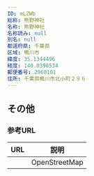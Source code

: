 ```yaml
---
ID: mLZWb
総称: 熊野神社
名称: 熊野神社
名称読み: null
別名: null
都道府県: 千葉県
区域: 鴨川市
緯度: 35.1344496
経度: 140.0390534
郵便番号: 2960101
住所: 千葉県鴨川市北小町２９６
---
```


## その他

### 参考URL

| URL | 説明          |
| --- | ------------- |
|     | OpenStreetMap |

